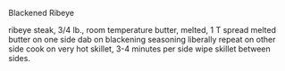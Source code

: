 Blackened Ribeye

ribeye steak, 3/4 lb., room temperature
butter, melted, 1 T
spread melted butter on one side 
dab on blackening seasoning liberally
repeat on other side
cook on very hot skillet, 3-4 minutes per side
wipe skillet between sides.
